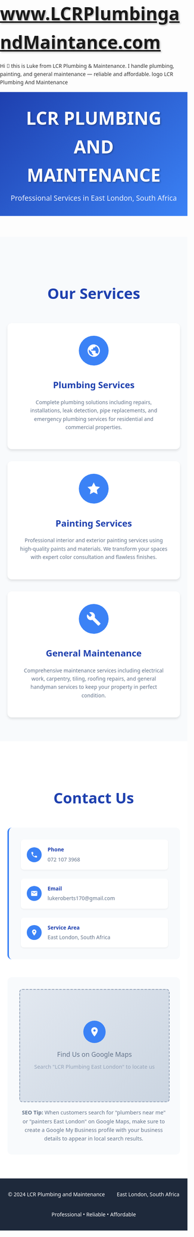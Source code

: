 # www.LCRPlumbingandMaintance.com
Hi 👋 this is Luke from LCR Plumbing &amp; Maintenance. I handle plumbing, painting, and general maintenance — reliable and affordable.
logo LCR Plumbing And Maintenance 
<!doctype html>
<html lang="en">
 <head>
  <meta charset="UTF-8">
  <meta name="viewport" content="width=device-width, initial-scale=1.0">
  <title>LCR Plumbing and Maintenance - East London, South Africa</title>
  <meta name="description" content="Professional plumbing, painting, and general maintenance services in East London, South Africa. Contact LCR Plumbing and Maintenance for reliable home and business solutions.">
  <meta name="keywords" content="plumber East London, painter East London, maintenance services, plumbing repairs, painting services, South Africa">
  <script src="/_sdk/element_sdk.js"></script>
  <style>
        body {
            box-sizing: border-box;
            margin: 0;
            padding: 0;
            font-family: 'Segoe UI', Tahoma, Geneva, Verdana, sans-serif;
            line-height: 1.6;
            color: #333;
        }
        
        * {
            box-sizing: border-box;
        }

        .container {
            max-width: 1200px;
            margin: 0 auto;
            padding: 0 20px;
        }

        /* Header */
        header {
            background: linear-gradient(135deg, #1e40af 0%, #3b82f6 100%);
            color: white;
            padding: 2rem 0;
            text-align: center;
            position: relative;
            overflow: hidden;
        }

        header::before {
            content: '';
            position: absolute;
            top: 0;
            left: 0;
            right: 0;
            bottom: 0;
            background: url('data:image/svg+xml,<svg xmlns="http://www.w3.org/2000/svg" viewBox="0 0 100 100"><defs><pattern id="grid" width="10" height="10" patternUnits="userSpaceOnUse"><path d="M 10 0 L 0 0 0 10" fill="none" stroke="rgba(255,255,255,0.1)" stroke-width="0.5"/></pattern></defs><rect width="100" height="100" fill="url(%23grid)"/></svg>');
            opacity: 0.3;
        }

        .header-content {
            position: relative;
            z-index: 1;
        }

        h1 {
            font-size: 3rem;
            margin: 0 0 0.5rem 0;
            font-weight: 700;
            text-shadow: 2px 2px 4px rgba(0,0,0,0.3);
        }

        .tagline {
            font-size: 1.2rem;
            margin: 0;
            opacity: 0.9;
        }

        /* Services Section */
        .services {
            padding: 4rem 0;
            background: #f8fafc;
        }

        .services h2 {
            text-align: center;
            font-size: 2.5rem;
            margin-bottom: 3rem;
            color: #1e40af;
        }

        .services-grid {
            display: grid;
            grid-template-columns: repeat(auto-fit, minmax(300px, 1fr));
            gap: 2rem;
            margin-top: 2rem;
        }

        .service-card {
            background: white;
            padding: 2rem;
            border-radius: 12px;
            box-shadow: 0 4px 6px rgba(0,0,0,0.1);
            text-align: center;
            transition: transform 0.3s ease, box-shadow 0.3s ease;
            border: 2px solid transparent;
        }

        .service-card:hover {
            transform: translateY(-5px);
            box-shadow: 0 8px 25px rgba(0,0,0,0.15);
            border-color: #3b82f6;
        }

        .service-icon {
            width: 80px;
            height: 80px;
            margin: 0 auto 1.5rem;
            background: #3b82f6;
            border-radius: 50%;
            display: flex;
            align-items: center;
            justify-content: center;
        }

        .service-card h3 {
            font-size: 1.5rem;
            margin-bottom: 1rem;
            color: #1e40af;
        }

        .service-card p {
            color: #64748b;
            line-height: 1.6;
        }

        /* Contact Section */
        .contact {
            padding: 4rem 0;
            background: white;
        }

        .contact h2 {
            text-align: center;
            font-size: 2.5rem;
            margin-bottom: 3rem;
            color: #1e40af;
        }

        .contact-grid {
            display: grid;
            grid-template-columns: repeat(auto-fit, minmax(300px, 1fr));
            gap: 3rem;
            align-items: start;
        }

        .contact-info {
            background: #f8fafc;
            padding: 2rem;
            border-radius: 12px;
            border-left: 4px solid #3b82f6;
        }

        .contact-item {
            display: flex;
            align-items: center;
            margin-bottom: 1.5rem;
            padding: 1rem;
            background: white;
            border-radius: 8px;
            box-shadow: 0 2px 4px rgba(0,0,0,0.05);
        }

        .contact-item:last-child {
            margin-bottom: 0;
        }

        .contact-icon {
            width: 40px;
            height: 40px;
            background: #3b82f6;
            border-radius: 50%;
            display: flex;
            align-items: center;
            justify-content: center;
            margin-right: 1rem;
            flex-shrink: 0;
        }

        .contact-text {
            flex: 1;
        }

        .contact-text strong {
            display: block;
            color: #1e40af;
            margin-bottom: 0.25rem;
        }

        .contact-text span {
            color: #64748b;
        }

        /* Map Section */
        .map-container {
            background: #f8fafc;
            padding: 2rem;
            border-radius: 12px;
            text-align: center;
        }

        .map-placeholder {
            width: 100%;
            height: 300px;
            background: linear-gradient(135deg, #e2e8f0 0%, #cbd5e1 100%);
            border-radius: 8px;
            display: flex;
            flex-direction: column;
            align-items: center;
            justify-content: center;
            border: 2px dashed #94a3b8;
            margin-bottom: 1rem;
        }

        .map-icon {
            width: 60px;
            height: 60px;
            background: #3b82f6;
            border-radius: 50%;
            display: flex;
            align-items: center;
            justify-content: center;
            margin-bottom: 1rem;
        }

        .map-text {
            color: #64748b;
            font-size: 1.1rem;
            margin-bottom: 0.5rem;
        }

        .map-subtext {
            color: #94a3b8;
            font-size: 0.9rem;
        }

        /* Footer */
        footer {
            background: #1e293b;
            color: white;
            text-align: center;
            padding: 2rem 0;
        }

        .footer-content {
            display: flex;
            flex-direction: column;
            align-items: center;
            gap: 1rem;
        }

        .footer-links {
            display: flex;
            gap: 2rem;
            flex-wrap: wrap;
            justify-content: center;
        }

        .footer-links a {
            color: #94a3b8;
            text-decoration: none;
            transition: color 0.3s ease;
        }

        .footer-links a:hover {
            color: #3b82f6;
        }

        /* Responsive Design */
        @media (max-width: 768px) {
            h1 {
                font-size: 2rem;
            }
            
            .tagline {
                font-size: 1rem;
            }
            
            .services h2,
            .contact h2 {
                font-size: 2rem;
            }
            
            .service-card,
            .contact-info {
                padding: 1.5rem;
            }
            
            .contact-grid {
                gap: 2rem;
            }
            
            .footer-links {
                flex-direction: column;
                gap: 1rem;
            }
        }

        @media (max-width: 480px) {
            .container {
                padding: 0 15px;
            }
            
            header {
                padding: 1.5rem 0;
            }
            
            .services,
            .contact {
                padding: 3rem 0;
            }
        }
    </style>
  <style>@view-transition { navigation: auto; }</style>
  <script src="/_sdk/data_sdk.js" type="text/javascript"></script>
  <script src="https://cdn.tailwindcss.com" type="text/javascript"></script>
 </head>
 <body>
  <header>
   <div class="container">
    <div class="header-content">
     <h1 id="company-name">LCR PLUMBING AND MAINTENANCE</h1>
     <p class="tagline" id="tagline">Professional Services in East London, South Africa</p>
    </div>
   </div>
  </header>
  <main>
   <section class="services">
    <div class="container">
     <h2 id="services-title">Our Services</h2>
     <div class="services-grid">
      <div class="service-card">
       <div class="service-icon">
        <svg width="40" height="40" fill="white" viewbox="0 0 24 24"><path d="M12 2C6.48 2 2 6.48 2 12s4.48 10 10 10 10-4.48 10-10S17.52 2 12 2zm-1 17.93c-3.94-.49-7-3.85-7-7.93 0-.62.08-1.21.21-1.79L9 15v1c0 1.1.9 2 2 2v1.93zm6.9-2.54c-.26-.81-1-1.39-1.9-1.39h-1v-3c0-.55-.45-1-1-1H8v-2h2c.55 0 1-.45 1-1V7h2c1.1 0 2-.9 2-2v-.41c2.93 1.19 5 4.06 5 7.41 0 2.08-.8 3.97-2.1 5.39z" />
        </svg>
       </div>
       <h3 id="plumbing-title">Plumbing Services</h3>
       <p>Complete plumbing solutions including repairs, installations, leak detection, pipe replacements, and emergency plumbing services for residential and commercial properties.</p>
      </div>
      <div class="service-card">
       <div class="service-icon">
        <svg width="40" height="40" fill="white" viewbox="0 0 24 24"><path d="M12 2l3.09 6.26L22 9.27l-5 4.87 1.18 6.88L12 17.77l-6.18 3.25L7 14.14 2 9.27l6.91-1.01L12 2z" />
        </svg>
       </div>
       <h3 id="painting-title">Painting Services</h3>
       <p>Professional interior and exterior painting services using high-quality paints and materials. We transform your spaces with expert color consultation and flawless finishes.</p>
      </div>
      <div class="service-card">
       <div class="service-icon">
        <svg width="40" height="40" fill="white" viewbox="0 0 24 24"><path d="M22.7 19l-9.1-9.1c.9-2.3.4-5-1.5-6.9-2-2-5-2.4-7.4-1.3L9 6 6 9 1.6 4.7C.4 7.1.9 10.1 2.9 12.1c1.9 1.9 4.6 2.4 6.9 1.5l9.1 9.1c.4.4 1 .4 1.4 0l2.3-2.3c.5-.4.5-1.1.1-1.4z" />
        </svg>
       </div>
       <h3 id="maintenance-title">General Maintenance</h3>
       <p>Comprehensive maintenance services including electrical work, carpentry, tiling, roofing repairs, and general handyman services to keep your property in perfect condition.</p>
      </div>
     </div>
    </div>
   </section>
   <section class="contact">
    <div class="container">
     <h2 id="contact-title">Contact Us</h2>
     <div class="contact-grid">
      <div class="contact-info">
       <div class="contact-item">
        <div class="contact-icon">
         <svg width="20" height="20" fill="white" viewbox="0 0 24 24"><path d="M6.62 10.79c1.44 2.83 3.76 5.14 6.59 6.59l2.2-2.2c.27-.27.67-.36 1.02-.24 1.12.37 2.33.57 3.57.57.55 0 1 .45 1 1V20c0 .55-.45 1-1 1-9.39 0-17-7.61-17-17 0-.55.45-1 1-1h3.5c.55 0 1 .45 1 1 0 1.25.2 2.45.57 3.57.11.35.03.74-.25 1.02l-2.2 2.2z" />
         </svg>
        </div>
        <div class="contact-text"><strong>Phone</strong> <span id="phone-number">072 107 3968</span>
        </div>
       </div>
       <div class="contact-item">
        <div class="contact-icon">
         <svg width="20" height="20" fill="white" viewbox="0 0 24 24"><path d="M20 4H4c-1.1 0-1.99.9-1.99 2L2 18c0 1.1.9 2 2 2h16c1.1 0 2-.9 2-2V6c0-1.1-.9-2-2-2zm0 4l-8 5-8-5V6l8 5 8-5v2z" />
         </svg>
        </div>
        <div class="contact-text"><strong>Email</strong> <span id="email-address">lukeroberts170@gmail.com</span>
        </div>
       </div>
       <div class="contact-item">
        <div class="contact-icon">
         <svg width="20" height="20" fill="white" viewbox="0 0 24 24"><path d="M12 2C8.13 2 5 5.13 5 9c0 5.25 7 13 7 13s7-7.75 7-13c0-3.87-3.13-7-7-7zm0 9.5c-1.38 0-2.5-1.12-2.5-2.5s1.12-2.5 2.5-2.5 2.5 1.12 2.5 2.5-1.12 2.5-2.5 2.5z" />
         </svg>
        </div>
        <div class="contact-text"><strong>Service Area</strong> <span id="location-text">East London, South Africa</span>
        </div>
       </div>
      </div>
      <div class="map-container">
       <div class="map-placeholder">
        <div class="map-icon">
         <svg width="30" height="30" fill="white" viewbox="0 0 24 24"><path d="M12 2C8.13 2 5 5.13 5 9c0 5.25 7 13 7 13s7-7.75 7-13c0-3.87-3.13-7-7-7zm0 9.5c-1.38 0-2.5-1.12-2.5-2.5s1.12-2.5 2.5-2.5 2.5 1.12 2.5 2.5-1.12 2.5-2.5 2.5z" />
         </svg>
        </div>
        <div class="map-text">
         Find Us on Google Maps
        </div>
        <div class="map-subtext">
         Search "LCR Plumbing East London" to locate us
        </div>
       </div>
       <p style="color: #64748b; margin: 0; font-size: 0.9rem;"><strong>SEO Tip:</strong> When customers search for "plumbers near me" or "painters East London" on Google Maps, make sure to create a Google My Business profile with your business details to appear in local search results.</p>
      </div>
     </div>
    </div>
   </section>
  </main>
  <footer>
   <div class="container">
    <div class="footer-content">
     <div class="footer-links"><span>© 2024 LCR Plumbing and Maintenance</span> <span>East London, South Africa</span> <span>Professional • Reliable • Affordable</span>
     </div>
    </div>
   </div>
  </footer>
  <script>
        const defaultConfig = {
            company_name: "LCR PLUMBING AND MAINTENANCE",
            tagline: "Professional Services in East London, South Africa",
            services_title: "Our Services",
            plumbing_title: "Plumbing Services",
            painting_title: "Painting Services", 
            maintenance_title: "General Maintenance",
            contact_title: "Contact Us",
            phone_number: "072 107 3968",
            email_address: "lukeroberts170@gmail.com",
            location_text: "East London, South Africa",
            primary_color: "#3b82f6",
            secondary_color: "#1e40af",
            background_color: "#f8fafc",
            text_color: "#333333",
            accent_color: "#64748b",
            font_family: "Segoe UI",
            font_size: 16
        };

        async function render(config) {
            // Update text content
            document.getElementById('company-name').textContent = config.company_name || defaultConfig.company_name;
            document.getElementById('tagline').textContent = config.tagline || defaultConfig.tagline;
            document.getElementById('services-title').textContent = config.services_title || defaultConfig.services_title;
            document.getElementById('plumbing-title').textContent = config.plumbing_title || defaultConfig.plumbing_title;
            document.getElementById('painting-title').textContent = config.painting_title || defaultConfig.painting_title;
            document.getElementById('maintenance-title').textContent = config.maintenance_title || defaultConfig.maintenance_title;
            document.getElementById('contact-title').textContent = config.contact_title || defaultConfig.contact_title;
            document.getElementById('phone-number').textContent = config.phone_number || defaultConfig.phone_number;
            document.getElementById('email-address').textContent = config.email_address || defaultConfig.email_address;
            document.getElementById('location-text').textContent = config.location_text || defaultConfig.location_text;

            // Apply colors
            const primaryColor = config.primary_color || defaultConfig.primary_color;
            const secondaryColor = config.secondary_color || defaultConfig.secondary_color;
            const backgroundColor = config.background_color || defaultConfig.background_color;
            const textColor = config.text_color || defaultConfig.text_color;
            const accentColor = config.accent_color || defaultConfig.accent_color;

            // Update CSS custom properties for colors
            document.documentElement.style.setProperty('--primary-color', primaryColor);
            document.documentElement.style.setProperty('--secondary-color', secondaryColor);
            document.documentElement.style.setProperty('--background-color', backgroundColor);
            document.documentElement.style.setProperty('--text-color', textColor);
            document.documentElement.style.setProperty('--accent-color', accentColor);

            // Apply colors to elements
            const header = document.querySelector('header');
            header.style.background = `linear-gradient(135deg, ${secondaryColor} 0%, ${primaryColor} 100%)`;

            const serviceIcons = document.querySelectorAll('.service-icon');
            serviceIcons.forEach(icon => {
                icon.style.backgroundColor = primaryColor;
            });

            const contactIcons = document.querySelectorAll('.contact-icon');
            contactIcons.forEach(icon => {
                icon.style.backgroundColor = primaryColor;
            });

            const mapIcon = document.querySelector('.map-icon');
            if (mapIcon) {
                mapIcon.style.backgroundColor = primaryColor;
            }

            const serviceCards = document.querySelectorAll('.service-card');
            serviceCards.forEach(card => {
                card.addEventListener('mouseenter', () => {
                    card.style.borderColor = primaryColor;
                });
                card.addEventListener('mouseleave', () => {
                    card.style.borderColor = 'transparent';
                });
            });

            const headings = document.querySelectorAll('h2, .service-card h3, .contact-text strong');
            headings.forEach(heading => {
                heading.style.color = secondaryColor;
            });

            const services = document.querySelector('.services');
            services.style.backgroundColor = backgroundColor;

            const contactInfo = document.querySelector('.contact-info');
            contactInfo.style.backgroundColor = backgroundColor;
            contactInfo.style.borderLeftColor = primaryColor;

            const mapContainer = document.querySelector('.map-container');
            mapContainer.style.backgroundColor = backgroundColor;

            document.body.style.color = textColor;

            // Apply font
            const customFont = config.font_family || defaultConfig.font_family;
            const baseFontStack = 'Tahoma, Geneva, Verdana, sans-serif';
            document.body.style.fontFamily = `${customFont}, ${baseFontStack}`;

            // Apply font size scaling
            const baseSize = config.font_size || defaultConfig.font_size;
            document.querySelector('h1').style.fontSize = `${baseSize * 1.875}px`; // 3rem equivalent
            document.querySelectorAll('h2').forEach(h2 => {
                h2.style.fontSize = `${baseSize * 1.5625}px`; // 2.5rem equivalent
            });
            document.querySelectorAll('.service-card h3').forEach(h3 => {
                h3.style.fontSize = `${baseSize * 0.9375}px`; // 1.5rem equivalent
            });
            document.querySelector('.tagline').style.fontSize = `${baseSize * 0.75}px`; // 1.2rem equivalent
            document.querySelectorAll('p, .contact-text span').forEach(p => {
                p.style.fontSize = `${baseSize}px`;
            });
        }

        function mapToCapabilities(config) {
            return {
                recolorables: [
                    {
                        get: () => config.primary_color || defaultConfig.primary_color,
                        set: (value) => {
                            if (window.elementSdk) {
                                window.elementSdk.setConfig({ primary_color: value });
                            }
                        }
                    },
                    {
                        get: () => config.secondary_color || defaultConfig.secondary_color,
                        set: (value) => {
                            if (window.elementSdk) {
                                window.elementSdk.setConfig({ secondary_color: value });
                            }
                        }
                    },
                    {
                        get: () => config.background_color || defaultConfig.background_color,
                        set: (value) => {
                            if (window.elementSdk) {
                                window.elementSdk.setConfig({ background_color: value });
                            }
                        }
                    },
                    {
                        get: () => config.text_color || defaultConfig.text_color,
                        set: (value) => {
                            if (window.elementSdk) {
                                window.elementSdk.setConfig({ text_color: value });
                            }
                        }
                    },
                    {
                        get: () => config.accent_color || defaultConfig.accent_color,
                        set: (value) => {
                            if (window.elementSdk) {
                                window.elementSdk.setConfig({ accent_color: value });
                            }
                        }
                    }
                ],
                borderables: [],
                fontEditable: {
                    get: () => config.font_family || defaultConfig.font_family,
                    set: (value) => {
                        if (window.elementSdk) {
                            window.elementSdk.setConfig({ font_family: value });
                        }
                    }
                },
                fontSizeable: {
                    get: () => config.font_size || defaultConfig.font_size,
                    set: (value) => {
                        if (window.elementSdk) {
                            window.elementSdk.setConfig({ font_size: value });
                        }
                    }
                }
            };
        }

        function mapToEditPanelValues(config) {
            return new Map([
                ["company_name", config.company_name || defaultConfig.company_name],
                ["tagline", config.tagline || defaultConfig.tagline],
                ["services_title", config.services_title || defaultConfig.services_title],
                ["plumbing_title", config.plumbing_title || defaultConfig.plumbing_title],
                ["painting_title", config.painting_title || defaultConfig.painting_title],
                ["maintenance_title", config.maintenance_title || defaultConfig.maintenance_title],
                ["contact_title", config.contact_title || defaultConfig.contact_title],
                ["phone_number", config.phone_number || defaultConfig.phone_number],
                ["email_address", config.email_address || defaultConfig.email_address],
                ["location_text", config.location_text || defaultConfig.location_text]
            ]);
        }

        // Initialize the Element SDK
        if (window.elementSdk) {
            window.elementSdk.init({
                defaultConfig,
                render,
                mapToCapabilities,
                mapToEditPanelValues
            });
        }

        // Initial render
        render(defaultConfig);
    </script>
 <script>(function(){function c(){var b=a.contentDocument||a.contentWindow.document;if(b){var d=b.createElement('script');d.innerHTML="window.__CF$cv$params={r:'98f5eca8d6c51be9',t:'MTc2MDYwMDU5OC4wMDAwMDA='};var a=document.createElement('script');a.nonce='';a.src='/cdn-cgi/challenge-platform/scripts/jsd/main.js';document.getElementsByTagName('head')[0].appendChild(a);";b.getElementsByTagName('head')[0].appendChild(d)}}if(document.body){var a=document.createElement('iframe');a.height=1;a.width=1;a.style.position='absolute';a.style.top=0;a.style.left=0;a.style.border='none';a.style.visibility='hidden';document.body.appendChild(a);if('loading'!==document.readyState)c();else if(window.addEventListener)document.addEventListener('DOMContentLoaded',c);else{var e=document.onreadystatechange||function(){};document.onreadystatechange=function(b){e(b);'loading'!==document.readyState&&(document.onreadystatechange=e,c())}}}})();</script></body>
</html>
